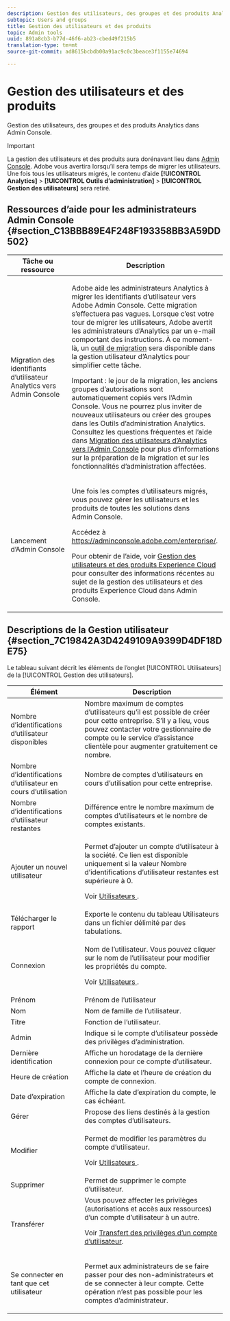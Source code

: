 ```yaml
---
description: Gestion des utilisateurs, des groupes et des produits Analytics dans Admin Console.
subtopic: Users and groups
title: Gestion des utilisateurs et des produits
topic: Admin tools
uuid: 891a8cb3-b77d-46f6-ab23-cbed49f215b5
translation-type: tm+mt
source-git-commit: ad8615bcbdb00a91ac9c0c3beace3f1155e74694

---
```



# Gestion des utilisateurs et des produits

Gestion des utilisateurs, des groupes et des produits Analytics dans Admin Console.

>[!IMPORTANT]
>
>La gestion des utilisateurs et des produits aura dorénavant lieu dans [Admin Console](https://helpx.adobe.com/fr/enterprise/using/admin-console.html). Adobe vous avertira lorsqu’il sera temps de migrer les utilisateurs. Une fois tous les utilisateurs migrés, le contenu d’aide **[!UICONTROL Analytics]** > **[!UICONTROL Outils d’administration]** > **[!UICONTROL Gestion des utilisateurs]** sera retiré.

## Ressources d’aide pour les administrateurs Admin Console {#section_C13BBB89E4F248F193358BB3A59DD502}

<table id="table_9263797773A749628E12BB3C1EBE620B"> 
 <thead> 
  <tr> 
   <th colname="col1" class="entry"> Tâche ou ressource </th> 
   <th colname="col2" class="entry"> Description </th> 
  </tr>
 </thead>
 <tbody> 
  <tr> 
   <td colname="col1"> <p>Migration des identifiants d’utilisateur Analytics vers Admin Console </p> </td> 
   <td colname="col2"> <p> Adobe aide les administrateurs Analytics à migrer les identifiants d’utilisateur vers Adobe Admin Console. Cette migration s’effectuera pas vagues. Lorsque c’est votre tour de migrer les utilisateurs, Adobe avertit les administrateurs d’Analytics par un e-mail comportant des instructions. À ce moment-là, un <a href="https://docs.adobe.com/content/help/fr-FR/analytics/admin/user-product-management/user-management/migrate-users/c-migration-tool.translate.html">outil de migration</a> sera disponible dans la gestion utilisateur d’Analytics pour simplifier cette tâche. </p> <p>Important : le jour de la migration, les anciens groupes d’autorisations sont automatiquement copiés vers l’Admin Console. Vous ne pourrez plus inviter de nouveaux utilisateurs ou créer des groupes dans les Outils d’administration Analytics. Consultez les questions fréquentes et l’aide dans <a href="https://marketing.adobe.com/resources/help/fr_FR/experience-cloud/admin-console/analytics-migration/"> Migration des utilisateurs d’Analytics vers l’Admin Console</a> pour plus d’informations sur la préparation de la migration et sur les fonctionnalités d’administration affectées. </p> </td> 
  </tr> 
  <tr> 
   <td colname="col1"> <p>Lancement d’Admin Console </p> </td> 
   <td colname="col2"> <p>Une fois les comptes d’utilisateurs migrés, vous pouvez gérer les utilisateurs et les produits de toutes les solutions dans Admin Console. </p> <p>Accédez à <a href="https://adminconsole.adobe.com/enterprise/#">https://adminconsole.adobe.com/enterprise/</a>. </p> <p>Pour obtenir de l’aide, voir <a href="https://marketing.adobe.com/resources/help/fr_FR/mcloud/admin_getting_started.html"> Gestion des utilisateurs et des produits Experience Cloud</a> pour consulter des informations récentes au sujet de la gestion des utilisateurs et des produits Experience Cloud dans Admin Console. </p> </td> 
  </tr> 
 </tbody> 
</table>

## Descriptions de la Gestion utilisateur {#section_7C19842A3D4249109A9399D4DF18DE75}

Le tableau suivant décrit les éléments de l’onglet [!UICONTROL Utilisateurs] de la [!UICONTROL Gestion des utilisateurs].

<table id="table_6F81D1095EB945D8995FF971B65BA52A"> 
 <thead> 
  <tr> 
   <th colname="col1" class="entry"> Élément </th> 
   <th colname="col2" class="entry"> Description </th> 
  </tr> 
 </thead>
 <tbody> 
  <tr> 
   <td colname="col1"> <span class="wintitle"> Nombre d’identifications d’utilisateur disponibles</span> </td> 
   <td colname="col2"> Nombre maximum de comptes d’utilisateurs qu’il est possible de créer pour cette entreprise. S’il y a lieu, vous pouvez contacter votre gestionnaire de compte ou le service d’assistance clientèle pour augmenter gratuitement ce nombre. </td> 
  </tr> 
  <tr> 
   <td colname="col1"> <span class="wintitle"> Nombre d’identifications d’utilisateur en cours d’utilisation</span> </td> 
   <td colname="col2"> Nombre de comptes d’utilisateurs en cours d’utilisation pour cette entreprise. </td> 
  </tr> 
  <tr> 
   <td colname="col1"> <span class="wintitle"> Nombre d’identifications d’utilisateur restantes</span> </td> 
   <td colname="col2"> Différence entre le nombre maximum de comptes d’utilisateurs et le nombre de comptes existants. </td> 
  </tr> 
  <tr> 
   <td colname="col1"> <span class="wintitle"> Ajouter un nouvel utilisateur</span> </td> 
   <td colname="col2"> <p>Permet d’ajouter un compte d’utilisateur à la société. Ce lien est disponible uniquement si la valeur Nombre d’identifications d’utilisateur restantes est supérieure à 0. </p> <p>Voir <a href="/help/admin/user-management2/c-user-management/users.md">Utilisateurs </a>. </p> </td> 
  </tr> 
  <tr> 
   <td colname="col1"> <span class="wintitle"> Télécharger le rapport</span> </td> 
   <td colname="col2">Exporte le contenu du tableau <span class="wintitle"> Utilisateurs</span> dans un fichier délimité par des tabulations. </td> 
  </tr> 
  <tr> 
   <td colname="col1"> <span class="wintitle"> Connexion</span> </td> 
   <td colname="col2"> <p>Nom de l’utilisateur. Vous pouvez cliquer sur le nom de l’utilisateur pour modifier les propriétés du compte. </p> <p>Voir <a href="/help/admin/user-management2/c-user-management/users.md">Utilisateurs </a>. </p> </td> 
  </tr> 
  <tr> 
   <td colname="col1"> <span class="wintitle"> Prénom</span> </td> 
   <td colname="col2"> Prénom de l’utilisateur </td> 
  </tr> 
  <tr> 
   <td colname="col1"> <span class="wintitle"> Nom</span> </td> 
   <td colname="col2"> Nom de famille de l’utilisateur. </td> 
  </tr> 
  <tr> 
   <td colname="col1"> <span class="wintitle"> Titre</span> </td> 
   <td colname="col2"> Fonction de l’utilisateur. </td> 
  </tr> 
  <tr> 
   <td colname="col1"> <span class="wintitle"> Admin</span> </td> 
   <td colname="col2"> Indique si le compte d’utilisateur possède des privilèges d’administration. </td> 
  </tr> 
  <tr> 
   <td colname="col1"> <span class="wintitle"> Dernière identification</span> </td> 
   <td colname="col2"> Affiche un horodatage de la dernière connexion pour ce compte d’utilisateur. </td> 
  </tr> 
  <tr> 
   <td colname="col1"><span class="wintitle"> Heure de création</span> </td> 
   <td colname="col2"> Affiche la date et l’heure de création du compte de connexion. </td> 
  </tr> 
  <tr> 
   <td colname="col1"> <span class="wintitle"> Date d’expiration</span> </td> 
   <td colname="col2"> Affiche la date d’expiration du compte, le cas échéant. </td> 
  </tr> 
  <tr> 
   <td colname="col1"> <span class="wintitle"> Gérer</span> </td> 
   <td colname="col2"> Propose des liens destinés à la gestion des comptes d’utilisateurs. </td> 
  </tr> 
  <tr> 
   <td colname="col1"> <span class="wintitle"> Modifier</span> </td> 
   <td colname="col2"> <p>Permet de modifier les paramètres du compte d’utilisateur. </p> <p>Voir <a href="/help/admin/user-management2/c-user-management/users.md">Utilisateurs </a>. </p> </td> 
  </tr> 
  <tr> 
   <td colname="col1"> <span class="wintitle"> Supprimer</span> </td> 
   <td colname="col2"> Permet de supprimer le compte d’utilisateur. </td> 
  </tr> 
  <tr> 
   <td colname="col1"> <span class="wintitle"> Transférer</span> </td> 
   <td colname="col2">Vous pouvez affecter les privilèges (autorisations et accès aux ressources) d’un compte d’utilisateur à un autre. <p>Voir <a href="/help/admin/user-management2/c-user-management/t-transfer-user-accout-privileges.md"> Transfert des privilèges d’un compte d’utilisateur</a>. </p> </td> 
  </tr> 
  <tr> 
   <td colname="col1"><span class="wintitle"> Se connecter en tant que cet utilisateur</span> </td> 
   <td colname="col2"> <p>Permet aux administrateurs de se faire passer pour des non-administrateurs et de se connecter à leur compte. Cette opération n’est pas possible pour les comptes d’administrateur. </p> </td> 
  </tr> 
 </tbody> 
</table>

